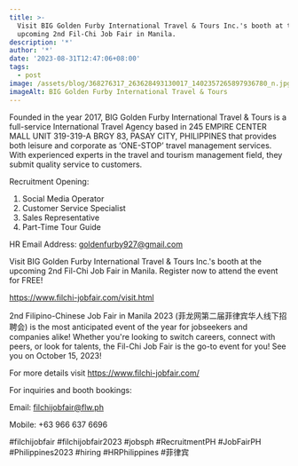 ```yaml
---
title: >-
  Visit BIG Golden Furby International Travel & Tours Inc.'s booth at the
  upcoming 2nd Fil-Chi Job Fair in Manila.
description: '*'
author: '*'
date: '2023-08-31T12:47:06+08:00'
tags:
  - post
image: /assets/blog/368276317_263628493130017_1402357265897936780_n.jpg
imageAlt: BIG Golden Furby International Travel & Tours
---
```

Founded in the year 2017, BIG Golden Furby International Travel & Tours is a full-service International Travel Agency based in 245 EMPIRE CENTER MALL UNIT 319-319-A BRGY 83, PASAY CITY, PHILIPPINES that provides both leisure and corporate as ‘ONE-STOP’ travel management services. With experienced experts in the travel and tourism management field, they submit quality service to customers.

Recruitment Opening:

1. Social Media Operator
2. Customer Service Specialist
3. Sales Representative
4. Part-Time Tour Guide

HR Email Address: goldenfurby927@gmail.com

Visit BIG Golden Furby International Travel & Tours Inc.'s booth at the upcoming 2nd Fil-Chi Job Fair in Manila. Register now to attend the event for FREE!

<https://www.filchi-jobfair.com/visit.html>

2nd Filipino-Chinese Job Fair in Manila 2023 (菲龙网第二届菲律宾华人线下招聘会) is the most anticipated event of the year for jobseekers and companies alike! Whether you're looking to switch careers, connect with peers, or look for talents, the Fil-Chi Job Fair is the go-to event for you! See you on October 15, 2023!

For more details visit <https://www.filchi-jobfair.com/>

For inquiries and booth bookings:

Email: filchijobfair@flw.ph

Mobile: +63 966 637 6696

\#filchijobfair #filchijobfair2023 #jobsph #RecruitmentPH #JobFairPH #Philippines2023 #hiring #HRPhilippines #菲律宾
